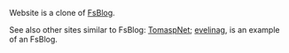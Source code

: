 Website is a clone of [FsBlog](https://github.com/fsprojects/FsBlog/).

See also other sites similar to FsBlog:
[TomaspNet](https://github.com/tpetricek/TomaspNet.Website); 
[evelinag](https://github.com/evelinag/evelinag.github.io), is an example of an FsBlog.
